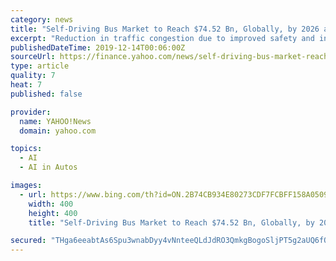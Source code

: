 ```yaml
---
category: news
title: "Self-Driving Bus Market to Reach $74.52 Bn, Globally, by 2026 at 40.5% CAGR, Says Allied Market Research"
excerpt: "Reduction in traffic congestion due to improved safety and increase in connected infrastructure have boosted the growth of the global self-driving bus market. PORTLAND, Oregon, Dec. 13, 2019 /PRNewswire/ -- Allied Market Research recently published a report, titled, \"Self-Driving Bus Market by Level of Automation (Level 3, Level 4, and Level 5 ..."
publishedDateTime: 2019-12-14T00:06:00Z
sourceUrl: https://finance.yahoo.com/news/self-driving-bus-market-reach-133000298.html
type: article
quality: 7
heat: 7
published: false

provider:
  name: YAHOO!News
  domain: yahoo.com

topics:
  - AI
  - AI in Autos

images:
  - url: https://www.bing.com/th?id=ON.2B74CB934E80273CDF7FCBFF158A0509
    width: 400
    height: 400
    title: "Self-Driving Bus Market to Reach $74.52 Bn, Globally, by 2026 at 40.5% CAGR, Says Allied Market Research"

secured: "THga6eeabtAs6Spu3wnabDyy4vNnteeQLdJdRO3QmkgBogoSljPT5g2aUQ6fO4ISHsS8xTZ8HPjECFEo4MItIlFY2tSR4iPFrwlcszKSWLPXbmdM8fPBtoTNmeD38DFXh9M0dYBB08wDmkq8tAr8B5zb5avymeWtS9pIYwwxEAzB++ramcY7qnZFyz3RMu8dp0Y2sXUGNro0j6l37c40W/sFowXkXgFL3UBxRDtOJ4Wt3MV/NOkVHZ/QU0GgcQcd9ZfVfSnMUyDYFglDn7TB+w==;QoBrBuxtMJnGmbC2O+/HoA=="
---
```



